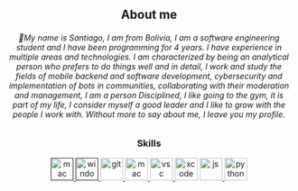 
      
<div align="center">
 <h2>About me</h2>
  <h6> 👋My name is Santiago, I am from Bolivia, I am a software engineering student and I have been programming for 4 years. I have experience in multiple areas and technologies. I am characterized by being an analytical person who prefers to do things well and in detail, I work and study the fields of mobile backend and software development, cybersecurity and implementation of bots in communities, collaborating with their moderation and management, I am a person Disciplined, I like going to the gym, it is part of my life, I consider myself a good leader and I like to grow with the people I work with. Without more to say about me, I leave you my profile.
        
 </h6>
</div>

<div align="center">
       <h2></h2>
 <h3>Skills</h3>
<p align="center"> <a href=" " target="_blank" rel="noreferrer"> <img src="https://cdn-icons-png.freepik.com/512/2/2235.png" alt="mac" width="40" height="40"/> </a> <a href=" " target="_blank" rel="noreferrer"> <img src="https://upload.wikimedia.org/wikipedia/commons/thumb/5/5f/Windows_logo_-_2012.svg/768px-Windows_logo_-_2012.svg.png" alt="window" width="40" height="40"/> </a> <a href="https://git-scm.com/" target="_blank" rel="noreferrer"> <img src="https://git-scm.com/images/logos/downloads/Git-Icon-1788C.png" alt="git" width="40" height="40"/> </a> <a href="https://www.kali.org/" target="_blank" rel="noreferrer"> <img src="https://store-images.s-microsoft.com/image/apps.26197.14261911708180816.c01bff75-7a55-49bc-bee2-a833cb67216d.21700488-d81b-48e0-bbf7-1d7f90afd071" alt="mac" width="40" height="40"/></a><a href="https://code.visualstudio.com/" target="_blank" rel="noreferrer"> <img src="https://upload.wikimedia.org/wikipedia/commons/thumb/9/9a/Visual_Studio_Code_1.35_icon.svg/2048px-Visual_Studio_Code_1.35_icon.svg.png" alt="vsc" width="40" height="40"/> </a> <a href="https://developer.apple.com/xcode/" target="_blank" rel="noreferrer"> <img src="https://is1-ssl.mzstatic.com/image/thumb/Purple116/v4/d0/3b/25/d03b25fa-e4af-f489-df82-9188f9135a66/Xcode-85-220-0-4-2x-sRGB.png/1200x630bb.png" alt="xcode" width="40" height="40"/></a> <a href="https://developer.mozilla.org/es/docs/Web/JavaScript" target="_blank" rel="noreferrer"> <img src="https://upload.wikimedia.org/wikipedia/commons/thumb/9/99/Unofficial_JavaScript_logo_2.svg/1200px-Unofficial_JavaScript_logo_2.svg.png" alt="js" width="40" height="40"/> </a> <a href="https://www.python.org/" target="_blank" rel="noreferrer"> <img src="https://upload.wikimedia.org/wikipedia/commons/thumb/0/0a/Python.svg/640px-Python.svg.png" alt="python" width="40" height="40"/> 


 </div>
